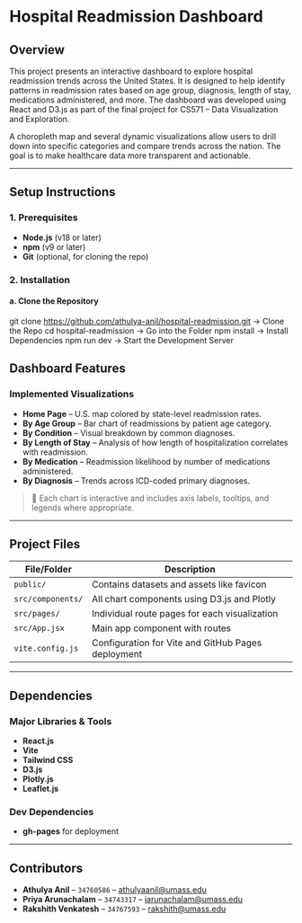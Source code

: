 # **Hospital Readmission Dashboard**

## **Overview**
This project presents an interactive dashboard to explore hospital readmission trends across the United States. It is designed to help identify patterns in readmission rates based on age group, diagnosis, length of stay, medications administered, and more. The dashboard was developed using React and D3.js as part of the final project for CS571 – Data Visualization and Exploration.

A choropleth map and several dynamic visualizations allow users to drill down into specific categories and compare trends across the nation. The goal is to make healthcare data more transparent and actionable.

---

## **Setup Instructions**

### **1. Prerequisites**
- **Node.js** (v18 or later)
- **npm** (v9 or later)
- **Git** (optional, for cloning the repo)

### **2. Installation**

#### **a. Clone the Repository**

git clone https://github.com/athulya-anil/hospital-readmission.git -> Clone the Repo 
cd hospital-readmission -> Go into the Folder
npm install -> Install Dependencies
npm run dev -> Start the Development Server

## **Dashboard Features**

### **Implemented Visualizations**
- **Home Page** – U.S. map colored by state-level readmission rates.
- **By Age Group** – Bar chart of readmissions by patient age category.
- **By Condition** – Visual breakdown by common diagnoses.
- **By Length of Stay** – Analysis of how length of hospitalization correlates with readmission.
- **By Medication** – Readmission likelihood by number of medications administered.
- **By Diagnosis** – Trends across ICD-coded primary diagnoses.

> 📌 Each chart is interactive and includes axis labels, tooltips, and legends where appropriate.

---

## **Project Files**

| File/Folder        | Description                                             |
|--------------------|---------------------------------------------------------|
| `public/`          | Contains datasets and assets like favicon              |
| `src/components/`  | All chart components using D3.js and Plotly            |
| `src/pages/`       | Individual route pages for each visualization          |
| `src/App.jsx`      | Main app component with routes                         |
| `vite.config.js`   | Configuration for Vite and GitHub Pages deployment     |

---

## **Dependencies**

### **Major Libraries & Tools**
- **React.js**
- **Vite**
- **Tailwind CSS**
- **D3.js**
- **Plotly.js**
- **Leaflet.js**

### **Dev Dependencies**
- **gh-pages** for deployment

---

## **Contributors**
- **Athulya Anil** – `34760586` – athulyaanil@umass.edu  
- **Priya Arunachalam** – `34743317` – iarunachalam@umass.edu  
- **Rakshith Venkatesh** – `34767593` – rakshith@umass.edu

